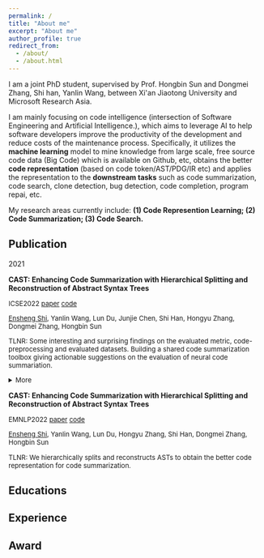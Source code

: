 ```yaml
---
permalink: /
title: "About me"
excerpt: "About me"
author_profile: true
redirect_from: 
  - /about/
  - /about.html
---
```

I am a joint PhD student, supervised by Prof. Hongbin Sun and Dongmei Zhang, Shi han, Yanlin Wang, between Xi'an Jiaotong University and Microsoft Research Asia. 

I am mainly focusing on code intelligence (intersection of Software Engineering and Artificial Intelligence.), which aims to leverage AI to help software developers improve the productivity of the development and reduce costs of the maintenance process. Specifically, it utilizes the **machine learning** model to mine knowledge from large scale, free source code data (Big Code) which is available on Github, etc, obtains the better **code representation** (based on code token/AST/PDG/IR etc) and applies the representation to the **downstream tasks** such as code summarization, code search, clone detection, bug detection,  code completion, program repai, etc.

My research areas currently include: **(1) Code Represention Learning; (2) Code Summarization; (3) Code Search.**



## Publication
2021

**CAST: Enhancing Code Summarization with Hierarchical Splitting and Reconstruction of Abstract Syntax Trees** 
 <font size=2>

ICSE2022 [paper]() [code]()

<u>Ensheng Shi</u>, Yanlin Wang, Lun Du, Junjie Chen, Shi Han, Hongyu Zhang, Dongmei Zhang, Hongbin Sun 

TLNR: Some interesting and surprising findings on the evaluated metric, code-preprocessing and evaluated datasets. Building a shared code summarization toolbox giving actionable suggestions on the evaluation of neural code summariation. 
<details>
<summary>More</summary>

* BLEU_DC (sentence BLEU with smoothing method 4) is most correlated to human perception on the evaluation of neural code summarization model among the 6 widely used BLEU variants.

* Performing S (identifier splitting) is always significantly better than not performing it. And different code pre-processing has a large impact on performance (-18\% to +25\%)

* To more comprehensively evaluate different models, it is recommended to use multiple datasets, as the rank among models can be inconsistent on different datasets.

* More finding about Evalution metics, code pre-processing opeartions, evaluated datasets(the data size, splitting way and duplication ratio )
</details>

 


</font>


**CAST: Enhancing Code Summarization with Hierarchical Splitting and Reconstruction of Abstract Syntax Trees** 
 <font size=2>

EMNLP2022 [paper](https://aclanthology.org/2021.emnlp-main.332.pdf) [code](https://github.com/DeepSoftwareAnalytics/CAST)

<u>Ensheng Shi</u>, Yanlin Wang, Lun Du, Hongyu Zhang, Shi Han, Dongmei Zhang, Hongbin Sun 

TLNR: We hierarchically
splits and reconstructs ASTs to obtain the better code representation for code summarization. 
</font>



## Educations

## Experience

## Award

